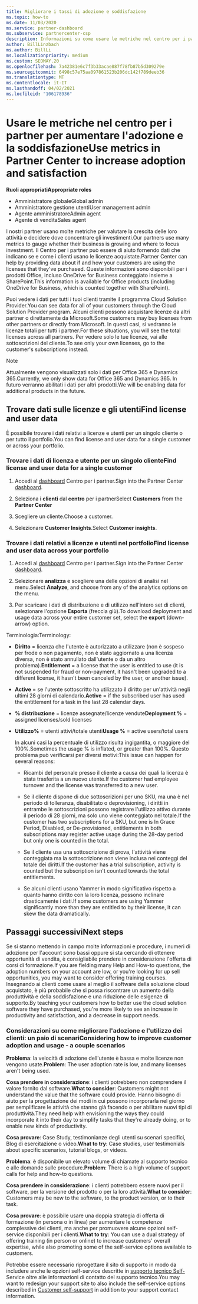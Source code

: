 ```yaml
---
title: Migliorare i tassi di adozione e soddisfazione
ms.topic: how-to
ms.date: 11/03/2020
ms.service: partner-dashboard
ms.subservice: partnercenter-csp
description: Informazioni su come usare le metriche nel centro per i partner. Le metriche possono mostrare se l'azienda sta crescendo, in che modo i clienti usano le proprie licenze e dove concentrarsi sull'investimento.
author: BillLinzbach
ms.author: BillLi
ms.localizationpriority: medium
ms.custom: SEOMAY.20
ms.openlocfilehash: 7a42381e6c7f3b33acae887f78fb87b5d309279e
ms.sourcegitcommit: 6498c57e75aa097861523b206dc142f789deeb36
ms.translationtype: MT
ms.contentlocale: it-IT
ms.lasthandoff: 04/02/2021
ms.locfileid: "106178936"
---
```

# <a name="use-metrics-in-partner-center-to-increase-adoption-and-satisfaction"></a><span data-ttu-id="9c7d1-104">Usare le metriche nel centro per i partner per aumentare l'adozione e la soddisfazione</span><span class="sxs-lookup"><span data-stu-id="9c7d1-104">Use metrics in Partner Center to increase adoption and satisfaction</span></span>

<span data-ttu-id="9c7d1-105">**Ruoli appropriati**</span><span class="sxs-lookup"><span data-stu-id="9c7d1-105">**Appropriate roles**</span></span>

- <span data-ttu-id="9c7d1-106">Amministratore globale</span><span class="sxs-lookup"><span data-stu-id="9c7d1-106">Global admin</span></span>
- <span data-ttu-id="9c7d1-107">Amministratore gestione utenti</span><span class="sxs-lookup"><span data-stu-id="9c7d1-107">User management admin</span></span>
- <span data-ttu-id="9c7d1-108">Agente amministratore</span><span class="sxs-lookup"><span data-stu-id="9c7d1-108">Admin agent</span></span>
- <span data-ttu-id="9c7d1-109">Agente di vendita</span><span class="sxs-lookup"><span data-stu-id="9c7d1-109">Sales agent</span></span>

<span data-ttu-id="9c7d1-110">I nostri partner usano molte metriche per valutare la crescita delle loro attività e decidere dove concentrare gli investimenti.</span><span class="sxs-lookup"><span data-stu-id="9c7d1-110">Our partners use many metrics to gauge whether their business is growing and where to focus investment.</span></span> <span data-ttu-id="9c7d1-111">Il Centro per i partner può essere di aiuto fornendo dati che indicano se e come i clienti usano le licenze acquistate.</span><span class="sxs-lookup"><span data-stu-id="9c7d1-111">Partner Center can help by providing data about if and how your customers are using the licenses that they've purchased.</span></span> <span data-ttu-id="9c7d1-112">Queste informazioni sono disponibili per i prodotti Office, incluso OneDrive for Business conteggiato insieme a SharePoint.</span><span class="sxs-lookup"><span data-stu-id="9c7d1-112">This information is available for Office products (including OneDrive for Business, which is counted together with SharePoint).</span></span>

<span data-ttu-id="9c7d1-113">Puoi vedere i dati per tutti i tuoi clienti tramite il programma Cloud Solution Provider.</span><span class="sxs-lookup"><span data-stu-id="9c7d1-113">You can see data for all of your customers through the Cloud Solution Provider program.</span></span> <span data-ttu-id="9c7d1-114">Alcuni clienti possono acquistare licenze da altri partner o direttamente da Microsoft.</span><span class="sxs-lookup"><span data-stu-id="9c7d1-114">Some customers may buy licenses from other partners or directly from Microsoft.</span></span> <span data-ttu-id="9c7d1-115">In questi casi, si vedranno le licenze totali per tutti i partner.</span><span class="sxs-lookup"><span data-stu-id="9c7d1-115">For these situations, you will see the total licenses across all partners.</span></span> <span data-ttu-id="9c7d1-116">Per vedere solo le tue licenze, vai alle sottoscrizioni del cliente.</span><span class="sxs-lookup"><span data-stu-id="9c7d1-116">To see only your own licenses, go to the customer's subscriptions instead.</span></span>

> [!NOTE]  
> <span data-ttu-id="9c7d1-117">Attualmente vengono visualizzati solo i dati per Office 365 e Dynamics 365.</span><span class="sxs-lookup"><span data-stu-id="9c7d1-117">Currently, we only show data for Office 365 and Dynamics 365.</span></span> <span data-ttu-id="9c7d1-118">In futuro verranno abilitati i dati per altri prodotti.</span><span class="sxs-lookup"><span data-stu-id="9c7d1-118">We will be enabling data for additional products in the future.</span></span>

## <a name="find-license-and-user-data"></a><span data-ttu-id="9c7d1-119">Trovare dati sulle licenze e gli utenti</span><span class="sxs-lookup"><span data-stu-id="9c7d1-119">Find license and user data</span></span>

<span data-ttu-id="9c7d1-120">È possibile trovare i dati relativi a licenze e utenti per un singolo cliente o per tutto il portfolio.</span><span class="sxs-lookup"><span data-stu-id="9c7d1-120">You can find license and user data for a single customer or across your portfolio.</span></span>

### <a name="find-license-and-user-data-for-a-single-customer"></a><span data-ttu-id="9c7d1-121">Trovare i dati di licenza e utente per un singolo cliente</span><span class="sxs-lookup"><span data-stu-id="9c7d1-121">Find license and user data for a single customer</span></span>

1. <span data-ttu-id="9c7d1-122">Accedi al [dashboard](https://partner.microsoft.com/dashboard) Centro per i partner.</span><span class="sxs-lookup"><span data-stu-id="9c7d1-122">Sign into the Partner Center [dashboard](https://partner.microsoft.com/dashboard).</span></span>

2. <span data-ttu-id="9c7d1-123">Seleziona **i clienti** dal **centro** per i partner</span><span class="sxs-lookup"><span data-stu-id="9c7d1-123">Select **Customers** from the **Partner Center**</span></span>

3. <span data-ttu-id="9c7d1-124">Scegliere un cliente.</span><span class="sxs-lookup"><span data-stu-id="9c7d1-124">Choose a customer.</span></span>

4. <span data-ttu-id="9c7d1-125">Selezionare **Customer Insights**.</span><span class="sxs-lookup"><span data-stu-id="9c7d1-125">Select **Customer insights**.</span></span>

### <a name="find-license-and-user-data-across-your-portfolio"></a><span data-ttu-id="9c7d1-126">Trovare i dati relativi a licenze e utenti nel portfolio</span><span class="sxs-lookup"><span data-stu-id="9c7d1-126">Find license and user data across your portfolio</span></span>

1. <span data-ttu-id="9c7d1-127">Accedi al [dashboard](https://partner.microsoft.com/dashboard) Centro per i partner.</span><span class="sxs-lookup"><span data-stu-id="9c7d1-127">Sign into the Partner Center [dashboard](https://partner.microsoft.com/dashboard).</span></span>

2. <span data-ttu-id="9c7d1-128">Selezionare **analizza** e scegliere una delle opzioni di analisi nel menu.</span><span class="sxs-lookup"><span data-stu-id="9c7d1-128">Select **Analyze**, and choose from any of the analytics options on the menu.</span></span>

3. <span data-ttu-id="9c7d1-129">Per scaricare i dati di distribuzione e di utilizzo nell'intero set di clienti, selezionare l'opzione **Esporta** (freccia giù).</span><span class="sxs-lookup"><span data-stu-id="9c7d1-129">To download deployment and usage data across your entire customer set, select the **export** (down-arrow) option.</span></span>

<span data-ttu-id="9c7d1-130">Terminologia:</span><span class="sxs-lookup"><span data-stu-id="9c7d1-130">Terminology:</span></span>

- <span data-ttu-id="9c7d1-131">**Diritto** = licenza che l'utente è autorizzato a utilizzare (non è sospeso per frode o non pagamento, non è stato aggiornato a una licenza diversa, non è stato annullato dall'utente o da un altro problema).</span><span class="sxs-lookup"><span data-stu-id="9c7d1-131">**Entitlement** = a license that the user is entitled to use (it is not suspended for fraud or non-payment, it hasn't been upgraded to a different license, it hasn't been canceled by the user, or another issue).</span></span>

- <span data-ttu-id="9c7d1-132">**Active** = se l'utente sottoscritto ha utilizzato il diritto per un'attività negli ultimi 28 giorni di calendario.</span><span class="sxs-lookup"><span data-stu-id="9c7d1-132">**Active** = if the subscribed user has used the entitlement for a task in the last 28 calendar days.</span></span>

- <span data-ttu-id="9c7d1-133">**% distribuzione** = licenze assegnate/licenze vendute</span><span class="sxs-lookup"><span data-stu-id="9c7d1-133">**Deployment %** = assigned licenses/sold licenses</span></span>

- <span data-ttu-id="9c7d1-134">**Utilizzo%** = utenti attivi/totale utenti</span><span class="sxs-lookup"><span data-stu-id="9c7d1-134">**Usage %** = active users/total users</span></span>

   <span data-ttu-id="9c7d1-135">In alcuni casi la percentuale di utilizzo risulta ingigantita, o maggiore del 100%.</span><span class="sxs-lookup"><span data-stu-id="9c7d1-135">Sometimes the usage % is inflated, or greater than 100%.</span></span> <span data-ttu-id="9c7d1-136">Questo problema può verificarsi per diversi motivi:</span><span class="sxs-lookup"><span data-stu-id="9c7d1-136">This issue can happen for several reasons:</span></span>

  - <span data-ttu-id="9c7d1-137">Ricambi del personale presso il cliente a causa dei quali la licenza è stata trasferita a un nuovo utente.</span><span class="sxs-lookup"><span data-stu-id="9c7d1-137">If the customer had employee turnover and the license was transferred to a new user.</span></span>

  - <span data-ttu-id="9c7d1-138">Se il cliente dispone di due sottoscrizioni per uno SKU, ma una è nel periodo di tolleranza, disabilitato o deprovisioning, i diritti in entrambe le sottoscrizioni possono registrare l'utilizzo attivo durante il periodo di 28 giorni, ma solo uno viene conteggiato nel totale.</span><span class="sxs-lookup"><span data-stu-id="9c7d1-138">If the customer has two subscriptions for a SKU, but one is In Grace Period, Disabled, or De-provisioned, entitlements in both subscriptions may register active usage during the 28-day period but only one is counted in the total.</span></span>

  - <span data-ttu-id="9c7d1-139">Se il cliente usa una sottoscrizione di prova, l'attività viene conteggiata ma la sottoscrizione non viene inclusa nei conteggi del totale dei diritti.</span><span class="sxs-lookup"><span data-stu-id="9c7d1-139">If the customer has a trial subscription, activity is counted but the subscription isn't counted towards the total entitlements.</span></span>

  - <span data-ttu-id="9c7d1-140">Se alcuni clienti usano Yammer in modo significativo rispetto a quanto hanno diritto con la loro licenza, possono inclinare drasticamente i dati.</span><span class="sxs-lookup"><span data-stu-id="9c7d1-140">If some customers are using Yammer significantly more than they are entitled to by their license, it can skew the data dramatically.</span></span>

## <a name="next-steps"></a><span data-ttu-id="9c7d1-141">Passaggi successivi</span><span class="sxs-lookup"><span data-stu-id="9c7d1-141">Next steps</span></span>

<span data-ttu-id="9c7d1-142">Se si stanno mettendo in campo molte informazioni e procedure, i numeri di adozione per l'account sono bassi oppure si sta cercando di ottenere opportunità di vendita, è consigliabile prendere in considerazione l'offerta di corsi di formazione.</span><span class="sxs-lookup"><span data-stu-id="9c7d1-142">If you are fielding many Help and How-to questions, the adoption numbers on your account are low, or you're looking for up sell opportunities, you may want to consider offering training courses.</span></span> <span data-ttu-id="9c7d1-143">Insegnando ai clienti come usare al meglio il software della soluzione cloud acquistato, è più probabile che si possa riscontrare un aumento della produttività e della soddisfazione e una riduzione delle esigenze di supporto.</span><span class="sxs-lookup"><span data-stu-id="9c7d1-143">By teaching your customers how to better use the cloud solution software they have purchased, you're more likely to see an increase in productivity and satisfaction, and a decrease in support needs.</span></span>

### <a name="considering-how-to-improve-customer-adoption-and-usage---a-couple-scenarios"></a><span data-ttu-id="9c7d1-144">Considerazioni su come migliorare l'adozione e l'utilizzo dei clienti: un paio di scenari</span><span class="sxs-lookup"><span data-stu-id="9c7d1-144">Considering how to improve customer adoption and usage - a couple scenarios</span></span>

<span data-ttu-id="9c7d1-145">**Problema**: la velocità di adozione dell'utente è bassa e molte licenze non vengono usate.</span><span class="sxs-lookup"><span data-stu-id="9c7d1-145">**Problem**: The user adoption rate is low, and many licenses aren't being used.</span></span>

<span data-ttu-id="9c7d1-146">**Cosa prendere in considerazione**: i clienti potrebbero non comprendere il valore fornito dal software.</span><span class="sxs-lookup"><span data-stu-id="9c7d1-146">**What to consider**: Customers might not understand the value that the software could provide.</span></span> <span data-ttu-id="9c7d1-147">Hanno bisogno di aiuto per la progettazione dei modi in cui possono incorporarla nel giorno per semplificare le attività che stanno già facendo o per abilitare nuovi tipi di produttività.</span><span class="sxs-lookup"><span data-stu-id="9c7d1-147">They need help with envisioning the ways they could incorporate it into their day to simplify tasks that they're already doing, or to enable new kinds of productivity.</span></span>

<span data-ttu-id="9c7d1-148">**Cosa provare**: Case Study, testimonianze degli utenti su scenari specifici, Blog di esercitazione o video.</span><span class="sxs-lookup"><span data-stu-id="9c7d1-148">**What to try**: Case studies, user testimonials about specific scenarios, tutorial blogs, or videos.</span></span>

<span data-ttu-id="9c7d1-149">**Problema**: è disponibile un elevato volume di chiamate al supporto tecnico e alle domande sulle procedure.</span><span class="sxs-lookup"><span data-stu-id="9c7d1-149">**Problem**: There is a high volume of support calls for help and how-to questions.</span></span>

<span data-ttu-id="9c7d1-150">**Cosa prendere in considerazione**: i clienti potrebbero essere nuovi per il software, per la versione del prodotto o per la loro attività.</span><span class="sxs-lookup"><span data-stu-id="9c7d1-150">**What to consider**: Customers may be new to the software, to the product version, or to their task.</span></span>

<span data-ttu-id="9c7d1-151">**Cosa provare**: è possibile usare una doppia strategia di offerta di formazione (in persona o in linea) per aumentare le competenze complessive dei clienti, ma anche per promuovere alcune opzioni self-service disponibili per i clienti.</span><span class="sxs-lookup"><span data-stu-id="9c7d1-151">**What to try**: You can use a dual strategy of offering training (in person or online) to increase customers' overall expertise, while also promoting some of the self-service options available to customers.</span></span>

<span data-ttu-id="9c7d1-152">Potrebbe essere necessario riprogettare il sito di supporto in modo da includere anche le opzioni self-service descritte in [supporto tecnico Self-](customer-self-support.md) Service oltre alle informazioni di contatto del supporto tecnico.</span><span class="sxs-lookup"><span data-stu-id="9c7d1-152">You may want to redesign your support site to also include the self-service options described in [Customer self-support](customer-self-support.md) in addition to your support contact information.</span></span>


